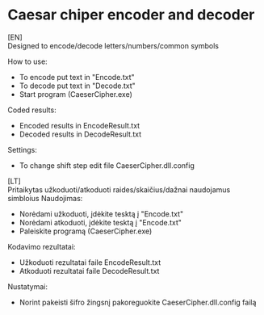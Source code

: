 # Caesar chiper encoder and decoder

[EN]<br />
Designed to encode/decode letters/numbers/common symbols

How to use:

* To encode put text in "Encode.txt"
* To decode put text in "Decode.txt"
* Start program (CaeserCipher.exe)

Coded results:

* Encoded results in EncodeResult.txt
* Decoded results in DecodeResult.txt

Settings:

* To change shift step edit file CaeserCipher.dll.config

[LT]<br />
Pritaikytas užkoduoti/atkoduoti raides/skaičius/dažnai naudojamus simbloius
Naudojimas:

* Norėdami užkoduoti, įdėkite tesktą į "Encode.txt"
* Norėdami atkoduoti, įdėkite tesktą į "Encode.txt"
* Paleiskite programą (CaeserCipher.exe)

Kodavimo rezultatai:

* Užkoduoti rezultatai faile EncodeResult.txt
* Atkoduoti rezultatai faile DecodeResult.txt

Nustatymai:

* Norint pakeisti šifro žingsnį pakoreguokite CaeserCipher.dll.config failą
